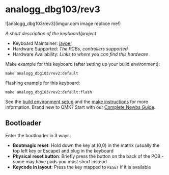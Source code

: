 # analogg_dbg103/rev3

![analogg_dbg103/rev3](imgur.com image replace me!)

*A short description of the keyboard/project*

* Keyboard Maintainer: [jaypei](https://github.com/jaypei)
* Hardware Supported: *The PCBs, controllers supported*
* Hardware Availability: *Links to where you can find this hardware*

Make example for this keyboard (after setting up your build environment):

    make analogg_dbg103/rev2:default

Flashing example for this keyboard:

    make analogg_dbg103/rev2:default:flash

See the [build environment setup](https://docs.qmk.fm/#/getting_started_build_tools) and the [make instructions](https://docs.qmk.fm/#/getting_started_make_guide) for more information. Brand new to QMK? Start with our [Complete Newbs Guide](https://docs.qmk.fm/#/newbs).

## Bootloader

Enter the bootloader in 3 ways:

* **Bootmagic reset**: Hold down the key at (0,0) in the matrix (usually the top left key or Escape) and plug in the keyboard
* **Physical reset button**: Briefly press the button on the back of the PCB - some may have pads you must short instead
* **Keycode in layout**: Press the key mapped to `RESET` if it is available
